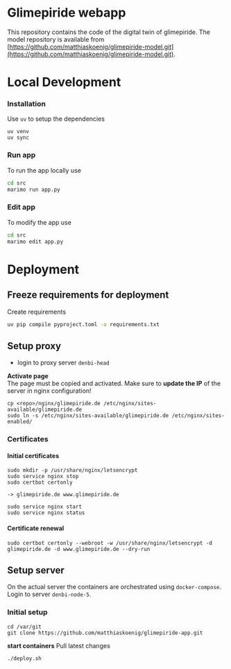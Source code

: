 # Glimepiride webapp
This repository contains the code of the digital twin of glimepiride.
The model repository is available from [https://github.com/matthiaskoenig/glimepiride-model.git](https://github.com/matthiaskoenig/glimepiride-model.git).

# Local Development
### Installation
Use `uv` to setup the dependencies
```
uv venv
uv sync
```

### Run app
To run the app locally use
```bash
cd src
marimo run app.py 
```

### Edit app
To modify the app use
```bash
cd src
marimo edit app.py
```


# Deployment
## Freeze requirements for deployment
Create requirements
```bash
uv pip compile pyproject.toml -o requirements.txt
```

## Setup proxy
- login to proxy server `denbi-head`

**Activate page**  
The page must be copied and activated. Make sure to **update the IP** of the server in nginx configuration!
```
cp <repo>/nginx/glimepiride.de /etc/nginx/sites-available/glimepiride.de
sudo ln -s /etc/nginx/sites-available/glimepiride.de /etc/nginx/sites-enabled/
```

### Certificates
#### Initial certificates
```
sudo mkdir -p /usr/share/nginx/letsencrypt
sudo service nginx stop
sudo certbot certonly

-> glimepiride.de www.glimepiride.de

sudo service nginx start
sudo service nginx status
```

#### Certificate renewal
```
sudo certbot certonly --webroot -w /usr/share/nginx/letsencrypt -d glimepiride.de -d www.glimepiride.de --dry-run
```

## Setup server
On the actual server the containers are orchestrated using `docker-compose`.
Login to server `denbi-node-5`.

### Initial setup
```
cd /var/git
git clone https://github.com/matthiaskoenig/glimepiride-app.git
```

**start containers**
Pull latest changes 
```
./deploy.sh
```
